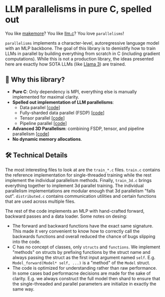 # LLM parallelisms in pure C, spelled out

You like [makemore](https://github.com/karpathy/makemore/tree/master)? You like [llm.c](https://github.com/karpathy/llm.c)? You love `parallelisms`!

`parallelisms` implements a character-level, autoregressive language model with an MLP backbone.
The goal of this library is to demistify how to train LLMs in parallel by building everything from
scratch in C (including gradient computations). While this is not a production library, the ideas
presented here are exactly how SOTA LLMs (like [Llama 3](https://arxiv.org/abs/2407.21783)) are trained.

## :rocket: Why this library? 

- **Pure C**: Only dependency is MPI, everything else is manually implemented for maximal clarity.
- **Spelled out implementation of LLM parallelisms**:
  - Data parallel [[code](https://github.com/EugenHotaj/ml.c/blob/main/parallelisms/train_dp.c)]
  - Fully-sharded data parallel (FSDP) [[code](https://github.com/EugenHotaj/ml.c/blob/main/parallelisms/train_fsdp.c)]
  - Tensor parallel [[code](https://github.com/EugenHotaj/ml.c/blob/main/parallelisms/train_tp.c)]
  - Pipeline parallel [[code](https://github.com/EugenHotaj/ml.c/blob/main/parallelisms/train_pp.c)]
- **Advanced 3D Parallelism**: combining FSDP, tensor, and pipeline parallelism [[code](https://github.com/EugenHotaj/ml.c/blob/main/parallelisms/train_3d.c)]
- **No dynamic memory allocations**.

## :hammer_and_wrench: Technical Details

The most interesting files to look at are the `train_*.c` files. `train.c` contains the reference implementation for single-threaded training
while the rest implement the individual parallelism methods. Finally, `train_3d.c` brings everything together to implement 3d parallel training. 
The individual parallelism implementations are modular enough that 3d parallelism "falls out". `distributed.c` contains communication utilities
and certain functions that are used across multiple files.

The rest of the code implements an MLP with hand-crafted forward, backward passes and a data loader. Some notes on desing:

* The forward and backward functions have the exact same signature. This made it very convenient to know how to correctly call the backwards
functions and overall reduced the chance of bugs slipping into the code.
* C has no concept of classes, only `structs` and `functions`. We implement "methods" on structs by prefixing functions by the struct name and
always passing the struct as the first input argument named `self`. E.g. `Model_forward(Model* self, ...)` is a "method" of the `Model` struct.
* The code is optimized for understanding rather than raw performance. In some cases bad performacne decisions are made for the sake of clarity.
E.g. we always construct the full model then shard to ensure that the single-threaded and parallel parameters are initialize in exactly the same
way.
